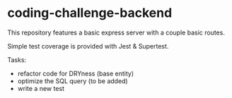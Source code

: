 # coding-challenge-backend

This repository features a basic express server with a couple basic routes.

Simple test coverage is provided with Jest & Supertest.

Tasks:
- refactor code for DRYness (base entity)
- optimize the SQL query (to be added)
- write a new test
